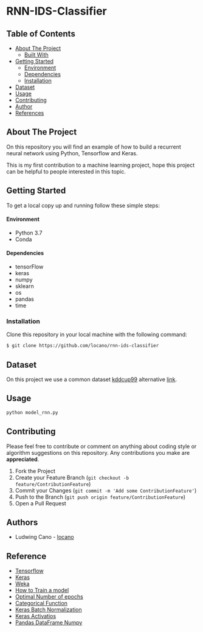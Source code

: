 # RNN-IDS-Classifier

<!-- TABLE OF CONTENTS -->
## Table of Contents

* [About The Project](#about-the-project)
  * [Built With](#built-with)
* [Getting Started](#getting-started)
  * [Environment](#environment)
  * [Dependencies](#dependencies)
  * [Installation](#installation)
* [Dataset](#dataset)
* [Usage](#usage)
* [Contributing](#contributing)
* [Author](#author)
* [References](#references)


## About The Project

On this repository you will find an example of how to build a recurrent neural network using Python, Tensorflow and Keras. 

This is my first contribution to a machine learning project, hope this project can be helpful to people interested in this topic.


## Getting Started

To get a local copy up and running follow these simple steps:


#### Environment
- Python 3.7
- Conda


#### Dependencies

- tensorFlow
- keras
- numpy
- sklearn
- os
- pandas
- time


### Installation

Clone this repository in your local machine with the following command:

```bash
$ git clone https://github.com/locano/rnn-ids-classifier
```


## Dataset

On this project we use a common dataset [kddcup99](http://kdd.ics.uci.edu/databases/kddcup99/kddcup99.html) alternative [link](https://datahub.io/machine-learning/kddcup99). 


## Usage
```bash
python model_rnn.py
```

## Contributing

Please feel free to contribute or comment on anything about coding style or algorithm suggestions on this repository.
Any contributions you make are **appreciated**.

1. Fork the Project
2. Create your Feature Branch (`git checkout -b feature/ContributionFeature`)
3. Commit your Changes (`git commit -m 'Add some ContributionFeature'`)
4. Push to the Branch (`git push origin feature/ContributionFeature`)
5. Open a Pull Request


## Authors
- Ludwing Cano - [locano](https://github.com/locano)


## Reference
- [Tensorflow](https://www.tensorflow.org/learn)
- [Keras](https://keras.io/guides/)
- [Weka](https://www.cs.waikato.ac.nz/ml/weka/)
- [How to Train a model](https://keras.io/guides/training_with_built_in_methods/)
- [Optimal Number of epochs](https://www.geeksforgeeks.org/choose-optimal-number-of-epochs-to-train-a-neural-network-in-keras/)
- [Categorical Function](https://keras.io/api/utils/python_utils/#to_categorical-function)
- [Keras Batch Normalization](https://keras.io/api/layers/normalization_layers/batch_normalization/)
- [Keras Activatios](https://keras.io/api/layers/activations/)
- [Pandas DataFrame Numpy](https://pandas.pydata.org/pandas-docs/stable/reference/api/pandas.DataFrame.to_numpy.html)
